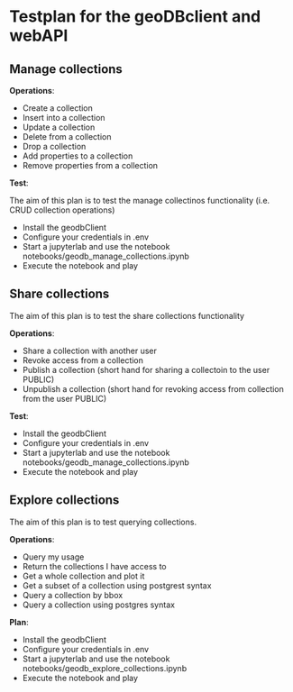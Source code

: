 # Testplan for the geoDBclient and webAPI

## Manage collections

__Operations__:

- Create a collection
- Insert into a collection
- Update a collection
- Delete from a collection
- Drop a collection
- Add properties to a collection
- Remove properties from a collection

__Test__:

The aim of this plan is to test the manage collectinos functionality (i.e. CRUD collection operations)

- Install the geodbClient
- Configure your credentials in .env
- Start a jupyterlab and use the notebook notebooks/geodb_manage_collections.ipynb
- Execute the notebook and play

## Share collections

The aim of this plan is to test the share collections functionality

__Operations__:

- Share a collection with another user
- Revoke access from a collection 
- Publish a collection (short hand for sharing a collectoin to the user PUBLIC)
- Unpublish a collection (short hand for revoking access from collection from the user PUBLIC)

__Test__:

- Install the geodbClient
- Configure your credentials in .env
- Start a jupyterlab and use the notebook notebooks/geodb_manage_collections.ipynb
- Execute the notebook and play

## Explore collections

The aim of this plan is to test querying collections.

__Operations__:

- Query my usage
- Return the collections I have access to
- Get a whole collection and plot it
- Get a subset of a collection using postgrest syntax
- Query a collection by bbox
- Query a collection using postgres syntax

__Plan__:

- Install the geodbClient
- Configure your credentials in .env
- Start a jupyterlab and use the notebook notebooks/geodb_explore_collections.ipynb
- Execute the notebook and play
